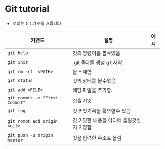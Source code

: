 # Git tutorial

* 우리는 Git 기초를 배웁니다



| 커맨드                         | 설명                                      | 예시 |
| ------------------------------ | ----------------------------------------- | ---- |
| `git help`                     | 깃의 명령어를 볼수있음                    |      |
| `git init`                     | .git 폴더를 생성 git 시작                 |      |
| `git rm -rf  <PATH>`           | <PATH> 을 삭제함                          |      |
| `git status`                   | 깃의 상태를 볼수있음                      |      |
| `git add <FILE>`               | 해당 파일을 추가함.                       |      |
| `git commit -m "First Commit"` | 깃을 커밋                                 |      |
| `git log`                      | 깃 커밋기록을 확인할수 있음               |      |
| `git romot add origin <git>`   | 깃 커밋한 내용을 어디에 올릴것인지 지정함 |      |
| `git push -u origin master`    | 깃을 입력한 주소로 올림                   |      |





